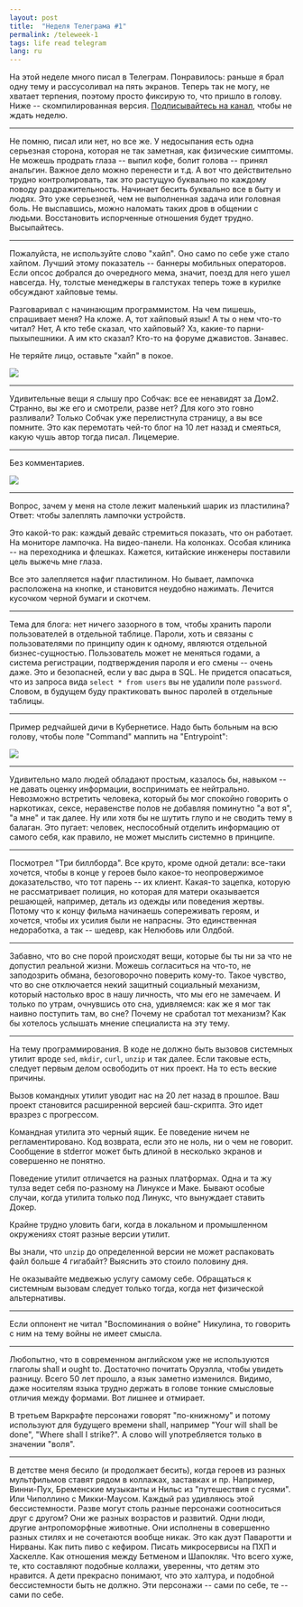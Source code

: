 ```yaml
---
layout: post
title:  "Неделя Телеграма #1"
permalink: /teleweek-1
tags: life read telegram
lang: ru
---
```


[channel]: https://t.me/igrishaev_blog

На этой неделе много писал в Телеграм. Понравилось: раньше я брал одну тему и
рассусоливал на пять экранов. Теперь так не могу, не хватает терпения, поэтому
просто фиксирую то, что пришло в голову. Ниже -- скомпилированная
версия. [Подписывайтесь на канал][channel], чтобы не ждать неделю.

***

Не помню, писал или нет, но все же. У недосыпания есть одна серьезная сторона,
которая не так заметная, как физические симптомы. Не можешь продрать глаза --
выпил кофе, болит голова -- принял анальгин. Важное дело можно перенести и
т.д. А вот что действительно трудно контролировать, так это растущую буквально
по каждому поводу раздражительность. Начинает бесить буквально все в быту и
людях. Это уже серьезней, чем не выполненная задача или головная боль. Не
выспавшись, можно наломать таких дров в общении с людьми. Восстановить
испорченные отношения будет трудно. Высыпайтесь.

***

Пожалуйста, не используйте слово "хайп". Оно само по себе уже стало
хайпом. Лучший этому показатель -- баннеры мобильных операторов. Если опсос
добрался до очередного мема, значит, поезд для него ушел навсегда. Ну, толстые
менеджеры в галстуках теперь тоже в курилке обсуждают хайповые темы.

Разговаривал с начинающим программистом. На чем пишешь, спрашивает меня? На
кложе. А, тот хайповый язык! А ты о нем что-то читал? Нет, А кто тебе сказал,
что хайповый? Хз, какие-то парни-пыхыпешники. А им кто сказал? Кто-то на форуме
джавистов. Занавес.

Не теряйте лицо, оставьте "хайп" в покое.

![](https://user-images.githubusercontent.com/1059232/37043027-b2fb4586-2170-11e8-9fc2-b98691d43fbc.jpeg)

***

Удивительные вещи я слышу про Собчак: все ее ненавидят за Дом2. Странно, вы же
его и смотрели, разве нет? Для кого это говно разливали? Только Собчак уже
перелистнула страницу, а вы все помните. Это как перемотать чей-то блог на 10
лет назад и смеяться, какую чушь автор тогда писал. Лицемерие.

***

Без комментариев.

![](https://user-images.githubusercontent.com/1059232/37251136-d4ffdb9e-251a-11e8-84eb-86810658a356.png)

***

Вопрос, зачем у меня на столе лежит маленький шарик из пластилина? Ответ: чтобы
залеплять лампочки устройств.

Это какой-то рак: каждый девайс стремиться показать, что он работает. На
мониторе лампочка. На видео-панели. На колонках. Особая клиника -- на
переходника и флешках. Кажется, китайские инженеры поставили цель выжечь мне
глаза.

Все это залепляется нафиг пластилином. Но бывает, лампочка расположена на
кнопке, и становится неудобно нажимать. Лечится кусочком черной бумаги и
скотчем.

***

Тема для блога: нет ничего зазорного в том, чтобы хранить пароли пользователей в
отдельной таблице. Пароли, хоть и связаны с пользователями по принципу один к
одному, являются отдельной бизнес-сущностью. Пользователь может не меняться
годами, а система регистрации, подтверждения пароля и его смены -- очень
даже. Это и безопасней, если у вас дыра в SQL. Не придется опасаться, что из
запроса вида `select * from users` вы не удалили поле `password`. Словом, в
будущем буду практиковать вынос паролей в отдельные таблицы.

***

Пример редчайшей дичи в Кубернетисе. Надо быть больным на всю голову, чтобы поле
"Command" маппить на "Entrypoint":

![](https://user-images.githubusercontent.com/1059232/37099565-ae3e0f30-2231-11e8-80a7-08a7465eec9a.png)

***

Удивительно мало людей обладают простым, казалось бы, навыком -- не давать
оценку информации, воспринимать ее нейтрально. Невозможно встретить человека,
который бы мог спокойно говорить о наркотиках, сексе, неравенстве полов не
добавляя поминутно "а вот я", "а мне" и так далее. Ну или хотя бы не шутить
глупо и не сводить тему в балаган. Это пугает: человек, неспособный отделить
информацию от самого себя, как правило, не может мыслить системно в принципе.

***

Посмотрел "Три биллборда". Все круто, кроме одной детали: все-таки хочется,
чтобы в конце у героев было какое-то неопровержимое доказательство, что тот
парень -- их клиент. Какая-то зацепка, которую не рассматривает полиция, но
которая для матери оказывается решающей, например, деталь из одежды или
поведения жертвы. Потому что к концу фильма начинаешь сопереживать героям, и
хочется, чтобы их усилия были не напрасны. Это единственная недоработка, а так
-- шедевр, как Нелюбовь или Олдбой.

***

Забавно, что во сне порой происходят вещи, которые бы ты ни за что не допустил
реальной жизни. Можешь согласиться на что-то, не заподозрить обмана,
безоговорочно поверить кому-то. Такое чувство, что во сне отключается некий
защитный социальный механизм, который настолько врос в нашу личность, что мы его
не замечаем. И только по утрам, очнувшись ото сна, удивляемся: как же я мог так
наивно поступить там, во сне? Почему не сработал тот механизм? Как бы хотелось
услышать мнение специалиста на эту тему.

***

На тему программирования. В коде не должно быть вызовов системных утилит вроде
`sed`, `mkdir`, `curl`, `unzip` и так далее. Если таковые есть, следует первым
делом освободить от них проект. На то есть веские причины.

Вызов командных утилит уводит нас на 20 лет назад в прошлое. Ваш проект
становится расширенной версией баш-скрипта. Это идет вразрез с прогрессом.

Командная утилита это черный ящик. Ее поведение ничем не регламентировано. Код
возврата, если это не ноль, ни о чем не говорит. Сообщение в stderror может быть
длиной в несколько экранов и совершенно не понятно.

Поведение утилит отличается на разных платформах. Одна и та жу тулза ведет себя
по-разному на Линуксе и Маке. Бывают особые случаи, когда утилита только под
Линукс, что вынуждает ставить Докер.

Крайне трудно уловить баги, когда в локальном и промышленном окружениях стоят
разные версии утилит.

Вы знали, что `unzip` до определенной версии не может распаковать файл больше 4
гигабайт? Выяснить это стоило половину дня.

Не оказывайте медвежью услугу самому себе. Обращаться к системным вызовам
следует только тогда, когда нет физической альтернативы.

***

Если оппонент не читал "Воспоминания о войне" Никулина, то говорить с ним на
тему войны не имеет смысла.

***

Любопытно, что в современном английском уже не используются глаголы shall и
ought to. Достаточно почитать Оруэлла, чтобы увидеть разницу. Всего 50 лет
прошло, а язык заметно изменился. Видимо, даже носителям языка трудно держать в
голове тонкие смысловые отличия между формами. Вот лишнее и отмирает.

В третьем Варкрафте персонажи говорят "по-книжному" и потому используют для
будущего времени shall, например "Your will shall be done", "Where shall I
strike?". А слово will употребляется только в значении "воля".

***

В детстве меня бесило (и продолжает бесить), когда героев из разных мультфильмов
ставят рядом в коллажах, заставках и пр. Например, Винни-Пух, Бременские
музыканты и Нильс из "путешествия с гусями". Или Чиполлино с
Микки-Маусом. Каждый раз удивляюсь этой бессистемности. Разве могут столь разные
персонажи соотноситься друг с другом? Они же разных возрастов и развитий. Одни
люди, другие антропоморфные животные. Они исполнены в совершенно разных стилях и
не сочетаются вообще никак. Это как дуэт Паваротти и Нирваны. Как пить пиво с
кефиром. Писать микросервисы на ПХП и Хаскелле. Как отношения между Бетменом и
Шапокляк. Что всего хуже, те, кто составляют подобные коллажи, уверенны, что
детям это нравится. А дети прекрасно понимают, что это халтура, и подобной
бессистемности быть не должно. Эти персонажи -- сами по себе, те -- сами по
себе.

